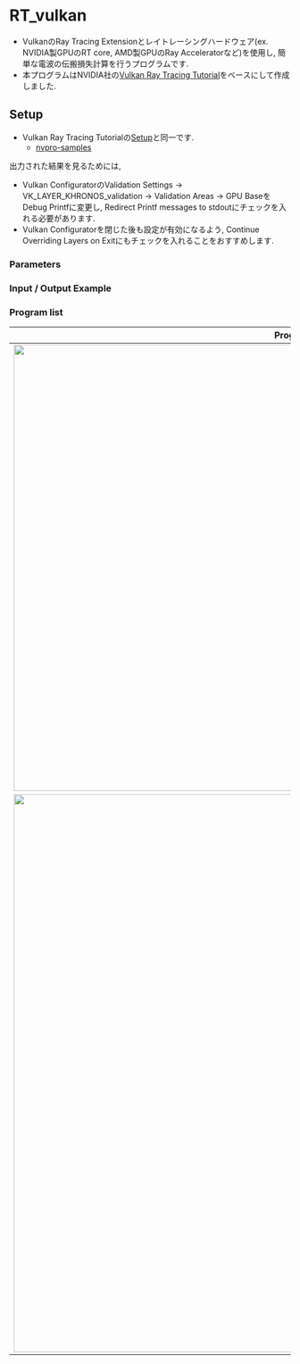 # RT_vulkan
- VulkanのRay Tracing Extensionとレイトレーシングハードウェア(ex. NVIDIA製GPUのRT core, AMD製GPUのRay Acceleratorなど)を使用し, 簡単な電波の伝搬損失計算を行うプログラムです.
- 本プログラムはNVIDIA社の[Vulkan Ray Tracing Tutorial](https://github.com/nvpro-samples/vk_raytracing_tutorial_KHR)をベースにして作成しました.

## Setup
- Vulkan Ray Tracing Tutorialの[Setup](https://github.com/nvpro-samples/vk_raytracing_tutorial_KHR/blob/master/docs/setup.md)と同一です.
  - [nvpro-samples](https://github.com/nvpro-samples/build_all)


出力された結果を見るためには, 
- Vulkan ConfiguratorのValidation Settings → VK_LAYER_KHRONOS_validation → Validation Areas → GPU BaseをDebug Printfに変更し, Redirect Printf messages to stdoutにチェックを入れる必要があります.
- Vulkan Configuratorを閉じた後も設定が有効になるよう, Continue Overriding Layers on Exitにもチェックを入れることをおすすめします.


### Parameters


### Input / Output Example

### Program list
Program | Details
---------|--------
<img src="https://github.com/junecpct/RT_vulkan/blob/main/MAIN/vk_SphereandPlane/images/sphereandplane.jpg" width="800"> | [SphereandPlane](MAIN/vk_SphereandPlane)<br> - レイ投射点：赤 (0.0, -1.0, 0.0)<br> - 受信球：緑 (0.0, 1.0, 0.0)<br><br>objファイルによって形成された球体と平面でできた問題空間にして, 電波の伝搬損失計算を適用したプログラムです.
<img src="https://github.com/junecpct/RT_vulkan/blob/main/MAIN/vk_ItoCampus/images/itocampus.jpg" width="1000"> | [ItoCampus](MAIN/vk_SphereandPlane)<br> - レイ投射点：赤 (130.0, 80.0, -50.0)<br> - 受信球：緑 (-55.19, 71.0, -62.049)<br><br>国土交通省が主導するオープンデータ化プロジェクト[PLATEAU](https://www.mlit.go.jp/plateau/)にて配布されている日本全国の3D都市モデルから, 九州大学伊都キャンパスの一部の3Dモデルを抽出し, objファイルに変換して問題空間を作成しました. 行われる計算はSphereandPlaneと同一です.
